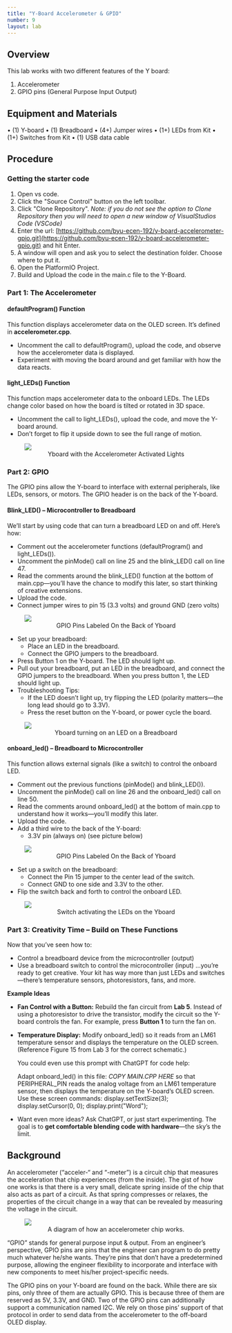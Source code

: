 ```yaml
---
title: "Y-Board Accelerometer & GPIO"
number: 9
layout: lab
---
```


<!-- 
NOTICE: THIS PAGE USES DYNAMIC FIGURE NUMBERS.
all your images should following this format:

<figure class="image mx-auto" style="max-width: 750px">
  <img src="{% raw %}{% link /assets/labname/imagename.jpg %}{% endraw %}" style="display: block; margin: auto;">
  <figcaption style="text-align: center;"><strong></strong> INSERT A CAPTION</figcaption>
</figure>

NOTES:
  - Notice the <strong> tags are empty in the <figcaption> block. The script uses these to handle the nametags.
  - If you want to copy and past the shape above, you may, but remove the {% raw %} {% endraw%} tags in the <img src> block.
-->

## Overview

This lab works with two different features of the Y board:
1. Accelerometer
2. GPIO pins (General Purpose Input Output)


## Equipment and Materials

•	(1) Y-board
•	(1) Breadboard
•	(4+) Jumper wires
•	(1+) LEDs from Kit
• (1+) Switches from Kit
•	(1) USB data cable

## Procedure

### Getting the starter code

1. Open vs code.
2. Click the "Source Control" button on the left toolbar.
3. Click "Clone Repository".
  *Note: if you do not see the option to Clone Repository then you will need to open a new window of VisualStudios Code (VSCode)*
4. Enter the url: [https://github.com/byu-ecen-192/y-board-accelerometer-gpio.git](https://github.com/byu-ecen-192/y-board-accelerometer-gpio.git) and hit Enter.
5. A window will open and ask you to select the destination folder. Choose where to put it.
6. Open the PlatformIO Project.
7. Build and Upload the code in the main.c file to the Y-Board.

### Part 1: The Accelerometer

#### defaultProgram() Function

This function displays accelerometer data on the OLED screen. It’s defined in **accelerometer.cpp**.
- Uncomment the call to defaultProgram(), upload the code, and observe how the accelerometer data is displayed.
- Experiment with moving the board around and get familiar with how the data reacts.

#### light_LEDs() Function

This function maps accelerometer data to the onboard LEDs. The LEDs change color based on how the board is tilted or rotated in 3D space.
- Uncomment the call to light_LEDs(), upload the code, and move the Y-board around.
- Don’t forget to flip it upside down to see the full range of motion.

<figure class="image mx-auto" style="max-width: 750px">
  <img src="{% link /assets/08_yb_accel_gpio/AccelLights.jpg %}" style="display: block; margin: auto;">
  <figcaption style="text-align: center;"><strong></strong> Yboard with the Accelerometer Activated Lights </figcaption>
</figure>


### Part 2: GPIO

The GPIO pins allow the Y-board to interface with external peripherals, like LEDs, sensors, or motors. The GPIO header is on the back of the Y-board.

#### Blink_LED() – Microcontroller to Breadboard

We’ll start by using code that can turn a breadboard LED on and off. Here’s how:
- Comment out the accelerometer functions (defaultProgram() and light_LEDs()).
- Uncomment the pinMode() call on line 25 and the blink_LED() call on line 47.
- Read the comments around the blink_LED() function at the bottom of main.cpp—you’ll have the chance to modify this later, so start thinking of creative extensions.
- Upload the code.
- Connect jumper wires to pin 15 (3.3 volts) and ground GND (zero volts)

<figure class="image mx-auto" style="max-width: 750px">
  <img src="{% link /assets/08_yb_accel_gpio/GPIOLabel.png %}" style="display: block; margin: auto;">
  <figcaption style="text-align: center;"><strong></strong> GPIO Pins Labeled On the Back of Yboard </figcaption>
</figure>

- Set up your breadboard:
  * Place an LED in the breadboard.
  * Connect the GPIO jumpers to the breadboard.
- Press Button 1 on the Y-board. The LED should light up.
- Pull out your breadboard, put an LED in the breadboard, and connect the GPIO jumpers to the breadboard. When you press button 1, the LED should light up.
- Troubleshooting Tips:
  * If the LED doesn’t light up, try flipping the LED (polarity matters—the long lead should go to 3.3V).
  * Press the reset button on the Y-board, or power cycle the board.

<figure class="image mx-auto" style="max-width: 750px">
  <img src="{% link /assets/08_yb_accel_gpio/YboardLED.jpg %}" style="display: block; margin: auto;">
  <figcaption style="text-align: center;"><strong></strong> Yboard turning on an LED on a Breadboard </figcaption>
</figure>

#### onboard_led() – Breadboard to Microcontroller

This function allows external signals (like a switch) to control the onboard LED.
- Comment out the previous functions (pinMode() and blink_LED()).
- Uncomment the pinMode() call on line 26 and the onboard_led() call on line 50.
- Read the comments around onboard_led() at the bottom of main.cpp to understand how it works—you’ll modify this later.
- Upload the code.
- Add a third wire to the back of the Y-board:
  * 3.3V pin (always on) (see picture below)

<figure class="image mx-auto" style="max-width: 750px">
  <img src="{% link /assets/08_yb_accel_gpio/GPIOLabel2.png %}" style="display: block; margin: auto;">
  <figcaption style="text-align: center;"><strong></strong> GPIO Pins Labeled On the Back of Yboard </figcaption>
</figure>

- Set up a switch on the breadboard:
  * Connect the Pin 15 jumper to the center lead of the switch.
  * Connect GND to one side and 3.3V to the other.
- Flip the switch back and forth to control the onboard LED.

<figure class="image mx-auto" style="max-width: 750px">
  <img src="{% link /assets/08_yb_accel_gpio/SwitchYboard.png %}" style="display: block; margin: auto;">
  <figcaption style="text-align: center;"><strong></strong> Switch activating the LEDs on the Yboard </figcaption>
</figure>

### Part 3: Creativity Time – Build on These Functions

Now that you’ve seen how to:
- Control a breadboard device from the microcontroller (output)
- Use a breadboard switch to control the microcontroller (input)
...you’re ready to get creative. Your kit has way more than just LEDs and switches—there’s temperature sensors, photoresistors, fans, and more.

**Example Ideas**

- **Fan Control with a Button:** 
  Rebuild the fan circuit from **Lab 5**. Instead of using a photoresistor to drive the transistor, modify the circuit so the Y-board controls the fan. For example, press **Button 1** to turn the fan on.

- **Temperature Display:**
  Modify onboard_led() so it reads from an LM61 temperature sensor and displays the temperature on the OLED screen. (Reference Figure 15 from Lab 3 for the correct schematic.)

  You could even use this prompt with ChatGPT for code help:

  Adapt onboard_led() in this file: 
  *COPY MAIN.CPP HERE*
  so that PERIPHERAL_PIN reads the analog voltage from an LM61 temperature sensor, then displays the temperature on the Y-board’s OLED screen. Use these screen commands: display.setTextSize(3); display.setCursor(0, 0); display.print("Word");

- Want even more ideas? Ask ChatGPT, or just start experimenting. The goal is to **get comfortable blending code with hardware**—the sky’s the limit.


## Background

An accelerometer (“acceler-“ and “-meter”) is a circuit chip that measures the acceleration that chip experiences (from the inside). The gist of how one works is that there is a very small, delicate spring inside of the chip that also acts as part of a circuit. As that spring compresses or relaxes, the properties of the circuit change in a way that can be revealed by measuring the voltage in the circuit.

<!-- Put "accel_mems.png" alongside "accel_chip.png" here -->
<figure class="image mx-auto" style="max-width: 750px">
  <img src="{% link /assets/08_yb_accel_gpio/accel_mems.png %}" style="display: block; margin: auto;">
  <figcaption style="text-align: center;"><strong></strong> A diagram of how an accelerometer chip works.</figcaption>
</figure>

“GPIO” stands for general purpose input & output. From an engineer’s perspective, GPIO pins are pins that the engineer can program to do pretty much whatever he/she wants. They’re pins that don’t have a predetermined purpose, allowing the engineer flexibility to incorporate and interface with new components to meet his/her project-specific needs.

The GPIO pins on your Y-board are found on the back. While there are six pins, only three of them are actually GPIO. This is because three of them are reserved as 5V, 3.3V, and GND. Two of the GPIO pins can additionally support a communication named I2C. We rely on those pins’ support of that protocol in order to send data from the accelerometer to the off-board OLED display.

<!-- Put "gpio.png" here -->
<!-- <figure class="image mx-auto" style="max-width: 750px">
  <img src="{% link /assets/08_yb_accel_gpio/gpio.png %}" style="display: block; margin: auto;">
  <figcaption style="text-align: center;"><strong></strong> A picture of the back of the Y-Board showing where the GPIO pins are.</figcaption>
</figure> -->